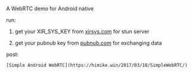 A WebRTC demo for Android native

run:

1. get your XIR_SYS_KEY from [xirsys.com](http://xirsys.com) for stun server

2. get your pubnub key from [pubnub.com](https://www.pubnub.com) for exchanging data

post:

    [Simple Android WebRTC](https://himike.win/2017/03/18/SimpleWebRTC/)
